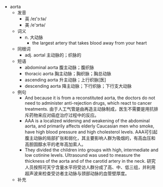 - aorta
  - 发音
    - 英 /eɪ'ɔːtə/
    - 美 /e'ɔrtə/
  - 词义
    - n. 大动脉
      - the largest  artery  that takes blood away from your heart
  - 同根词
    - adj. aortal 主动脉的；织脉的
  - 短语
    - abdominal aorta 腹主动脉；腹织脉
    - thoracic aorta 胸主动脉；胸织脉；胸总动脉
    - ascending aorta 升主动脉；上行织脉[医]
    - descending aorta 降主动脉；下行织脉；下行支大动脉
  - 例句
    - And because it is from a reconstituted aorta, the doctors do not need to administer anti-rejection drugs, which react to cancer treatments. 由于人工气管是由再造主动脉制成，医生不需要是用抗排斥药物来应对癌症治疗过程中的反应。
    - AAA is a localized widening and weakening of the abdominal aorta, and primarily affects elderly Caucasian men who smoke, have high blood pressure and high cholesterol levels. AAA可引起腹主动脉的局部扩张和弱化，其主要影响人群为吸烟的，有高血压和高胆固醇水平的老年高加索人。
    - They divided the children into groups with high, intermediate and low cotinine levels. Ultrasound was used to measure the thickness of the aorta and of the carotid artery in the neck. 研究人员按照可天宁含量水平将受访人群分成了高、中、低三组，并利用超声波来检查受访者主动脉与颈部动脉的血管壁厚度。
  - 补充